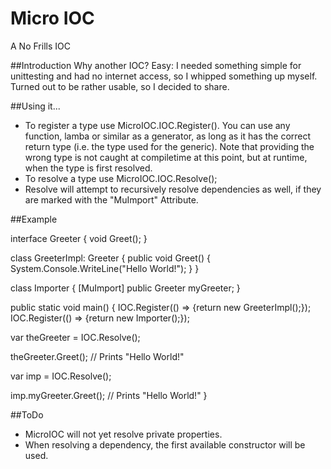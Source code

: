 # Micro IOC
A No Frills IOC

##Introduction
Why another IOC? Easy: I needed something simple for unittesting and had no
internet access, so I whipped something up myself. Turned out to be rather
usable, so I decided to share.

##Using it...
* To register a type use MicroIOC.IOC.Register<Type>(<GeneratorFunction>). You can use any function, lamba or similar as a generator, as long as it has the correct return type (i.e. the type used for the generic). Note that providing the wrong type is not caught at compiletime at this point, but at runtime, when the type is first resolved.
* To resolve a type use MicroIOC.IOC.Resolve<Type>();
* Resolve will attempt to recursively resolve dependencies as well, if they are marked with the "MuImport" Attribute.

##Example

interface Greeter
{
  void Greet();
}

class GreeterImpl: Greeter
{
  public void Greet()
  {
    System.Console.WriteLine("Hello World!");
  }
}

class Importer
{
  [MuImport]
  public Greeter myGreeter;
}

public static void main()
{
  IOC.Register<Greeter>(() => {return new GreeterImpl();});
  IOC.Register<Importer>(() => {return new Importer();});

  var theGreeter = IOC.Resolve<Greeter>();

  theGreeter.Greet(); // Prints "Hello World!"

  var imp = IOC.Resolve<Importer>();

  imp.myGreeter.Greet();  // Prints "Hello World!"
}

##ToDo
* MicroIOC will not yet resolve private properties.
* When resolving a dependency, the first available constructor will be used.
